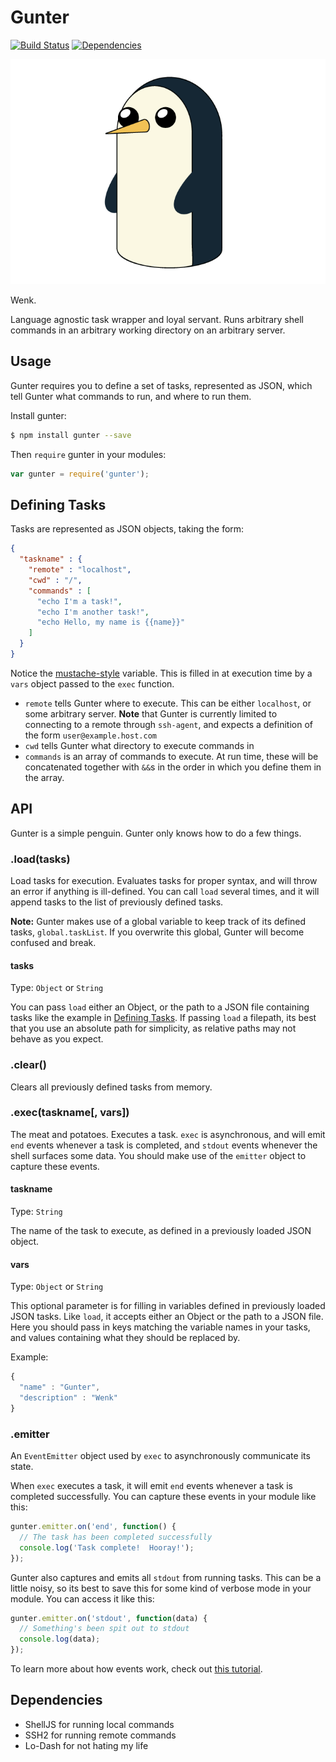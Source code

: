 # Gunter
[![Build Status](https://img.shields.io/travis/500px/gunter.svg?style=flat-square)](https://travis-ci.org/500px/gunter)
[![Dependencies](https://img.shields.io/david/500px/gunter.svg?style=flat-square)](https://david-dm.org/500px/gunter)

![Gunter](gunter.png)

Wenk.

Language agnostic task wrapper and loyal servant.  Runs arbitrary shell commands
in an arbitrary working directory on an arbitrary server.

## Usage

Gunter requires you to define a set of tasks, represented as JSON, which tell
Gunter what commands to run, and where to run them.

Install gunter:
```sh
$ npm install gunter --save
```

Then `require` gunter in your modules:
```js
var gunter = require('gunter');
```

## Defining Tasks

Tasks are represented as JSON objects, taking the form:
```json
{
  "taskname" : {
    "remote" : "localhost",
    "cwd" : "/",
    "commands" : [
      "echo I'm a task!",
      "echo I'm another task!",
      "echo Hello, my name is {{name}}"
    ]
  }
}
```
Notice the [mustache-style](http://mustache.github.io/) variable.  This is
filled in at execution time by a `vars` object passed to the `exec` function.

+ `remote` tells Gunter where to execute.  This can be either `localhost`, or
  some arbitrary server.  **Note** that Gunter is currently limited to
  connecting to a remote through `ssh-agent`, and expects a definition of the
  form `user@example.host.com`
+ `cwd` tells Gunter what directory to execute commands in
+ `commands` is an array of commands to execute.  At run time, these will be
  concatenated together with `&&`s in the order in which you define them in
  the array.

## API

Gunter is a simple penguin.  Gunter only knows how to do a few things.

### .load(tasks)

Load tasks for execution.  Evaluates tasks for proper syntax, and will throw
an error if anything is ill-defined.  You can call `load` several times, and it
will append tasks to the list of previously defined tasks.

**Note:** Gunter makes use of a global variable to keep track of its defined
tasks, `global.taskList`.  If you overwrite this global, Gunter will become
confused and break.

#### tasks

Type: `Object` or `String`

You can pass `load` either an Object, or the path to a JSON file containing
tasks like the example in [Defining Tasks](#defining-tasks). If passing `load`
a filepath, its best that you use an absolute path for simplicity, as relative
paths may not behave as you expect.

### .clear()

Clears all previously defined tasks from memory.

### .exec(taskname[, vars])

The meat and potatoes.  Executes a task.  `exec` is asynchronous, and will emit
`end` events whenever a task is completed, and `stdout` events whenever the
shell surfaces some data.  You should make use of the `emitter` object to
capture these events.

#### taskname

Type: `String`

The name of the task to execute, as defined in a previously loaded JSON object.

#### vars

Type: `Object` or `String`

This optional parameter is for filling in variables defined in previously loaded
JSON tasks.  Like `load`, it accepts either an Object or the path to a JSON
file.  Here you should pass in keys matching the variable names in your tasks,
and values containing what they should be replaced by.

Example:
```js
{
  "name" : "Gunter",
  "description" : "Wenk"
}
```

### .emitter

An `EventEmitter` object used by `exec` to asynchronously communicate its state.

When `exec` executes a task, it will emit `end` events whenever a task is
completed successfully.  You can capture these events in your module like this:
```js
gunter.emitter.on('end', function() {
  // The task has been completed successfully
  console.log('Task complete!  Hooray!');
});
```

Gunter also captures and emits all `stdout` from running tasks.  This can be a
little noisy, so its best to save this for some kind of verbose mode in your
module.  You can access it like this:
```js
gunter.emitter.on('stdout', function(data) {
  // Something's been spit out to stdout
  console.log(data);
});
```


To learn more about how events work, check out
[this tutorial](https://github.com/maxogden/art-of-node#events).

## Dependencies

+ ShellJS for running local commands
+ SSH2 for running remote commands
+ Lo-Dash for not hating my life
